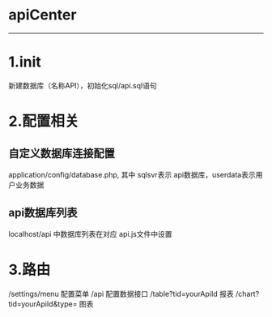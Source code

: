 # apiCenter

---

# 1.init

 新建数据库（名称API），初始化sql/api.sql语句

# 2.配置相关

 ## 自定义数据库连接配置
 application/config/database.php, 其中 sqlsvr表示  api数据库，userdata表示用户业务数据
 
 ## api数据库列表
 localhost/api 中数据库列表在对应  api.js文件中设置
 
# 3.路由

/settings/menu  配置菜单
/api 配置数据接口
/table?tid=yourApiId 报表
/chart?tid=yourApiId&type= 图表
 